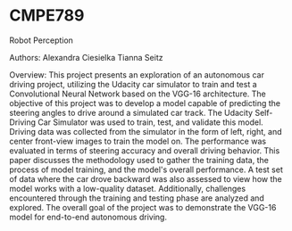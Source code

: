# CMPE789
Robot Perception

Authors: Alexandra Ciesielka
         Tianna Seitz


Overview: 
This project presents an exploration of an autonomous car driving project, utilizing the Udacity car simulator to train and test a Convolutional Neural Network based on the VGG-16 architecture. The objective of this project was to develop a model capable of predicting the steering angles to drive around a simulated car track. The Udacity Self-Driving Car Simulator was used to train, test, and validate this model. Driving data was collected from the simulator in the form of left, right, and center front-view images to train the model on. The performance was evaluated in terms of steering accuracy and overall driving behavior. This paper discusses the methodology used to gather the training data, the process of model training, and the model's overall performance. A test set of data where the car drove backward was also assessed to view how the model works with a low-quality dataset. Additionally, challenges encountered through the training and testing phase are analyzed and explored. The overall goal of the project was to demonstrate the VGG-16 model for end-to-end autonomous driving. 
